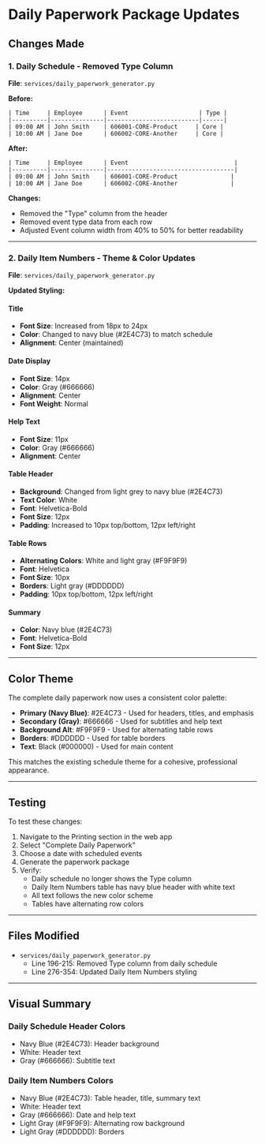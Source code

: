 # Daily Paperwork Package Updates

## Changes Made

### 1. Daily Schedule - Removed Type Column
**File**: `services/daily_paperwork_generator.py`

**Before:**
```
| Time     | Employee      | Event                    | Type |
|----------|---------------|--------------------------|------|
| 09:00 AM | John Smith    | 606001-CORE-Product     | Core |
| 10:00 AM | Jane Doe      | 606002-CORE-Another     | Core |
```

**After:**
```
| Time     | Employee      | Event                              |
|----------|---------------|------------------------------------|
| 09:00 AM | John Smith    | 606001-CORE-Product               |
| 10:00 AM | Jane Doe      | 606002-CORE-Another               |
```

**Changes:**
- Removed the "Type" column from the header
- Removed event type data from each row
- Adjusted Event column width from 40% to 50% for better readability

---

### 2. Daily Item Numbers - Theme & Color Updates
**File**: `services/daily_paperwork_generator.py`

**Updated Styling:**

#### Title
- **Font Size**: Increased from 18px to 24px
- **Color**: Changed to navy blue (#2E4C73) to match schedule
- **Alignment**: Center (maintained)

#### Date Display
- **Font Size**: 14px
- **Color**: Gray (#666666)
- **Alignment**: Center
- **Font Weight**: Normal

#### Help Text
- **Font Size**: 11px
- **Color**: Gray (#666666)
- **Alignment**: Center

#### Table Header
- **Background**: Changed from light grey to navy blue (#2E4C73)
- **Text Color**: White
- **Font**: Helvetica-Bold
- **Font Size**: 12px
- **Padding**: Increased to 10px top/bottom, 12px left/right

#### Table Rows
- **Alternating Colors**: White and light gray (#F9F9F9)
- **Font**: Helvetica
- **Font Size**: 10px
- **Borders**: Light gray (#DDDDDD)
- **Padding**: 10px top/bottom, 12px left/right

#### Summary
- **Color**: Navy blue (#2E4C73)
- **Font**: Helvetica-Bold
- **Font Size**: 12px

---

## Color Theme
The complete daily paperwork now uses a consistent color palette:

- **Primary (Navy Blue)**: #2E4C73 - Used for headers, titles, and emphasis
- **Secondary (Gray)**: #666666 - Used for subtitles and help text
- **Background Alt**: #F9F9F9 - Used for alternating table rows
- **Borders**: #DDDDDD - Used for table borders
- **Text**: Black (#000000) - Used for main content

This matches the existing schedule theme for a cohesive, professional appearance.

---

## Testing
To test these changes:
1. Navigate to the Printing section in the web app
2. Select "Complete Daily Paperwork"
3. Choose a date with scheduled events
4. Generate the paperwork package
5. Verify:
   - Daily schedule no longer shows the Type column
   - Daily Item Numbers table has navy blue header with white text
   - All text follows the new color scheme
   - Tables have alternating row colors

---

## Files Modified
- `services/daily_paperwork_generator.py`
  - Line 196-215: Removed Type column from daily schedule
  - Line 276-354: Updated Daily Item Numbers styling

---

## Visual Summary

### Daily Schedule Header Colors
- Navy Blue (#2E4C73): Header background
- White: Header text
- Gray (#666666): Subtitle text

### Daily Item Numbers Colors
- Navy Blue (#2E4C73): Table header, title, summary text
- White: Header text
- Gray (#666666): Date and help text
- Light Gray (#F9F9F9): Alternating row background
- Light Gray (#DDDDDD): Borders
